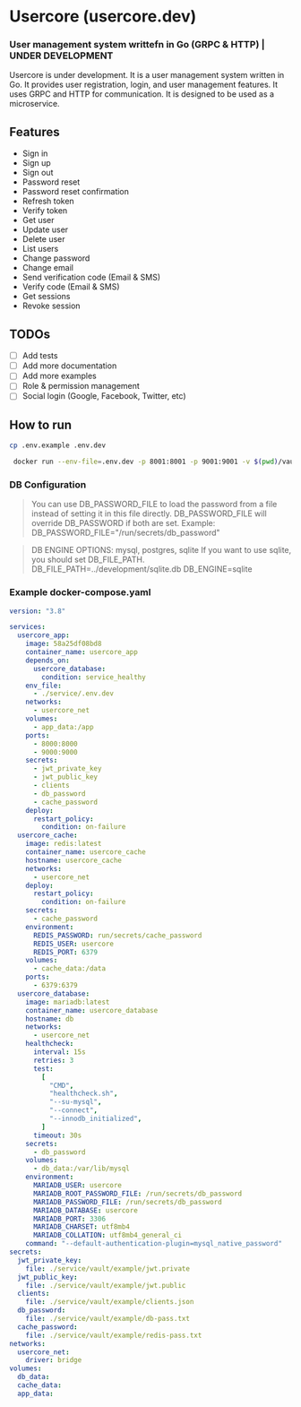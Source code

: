 # Usercore (usercore.dev)

### User management system writtefn in Go (GRPC & HTTP) | UNDER DEVELOPMENT

Usercore is under development. It is a user management system written in Go. It provides user registration, login, and
user management features. It uses GRPC and HTTP for communication. It is designed to be used as a microservice.

## Features

- Sign in
- Sign up
- Sign out
- Password reset
- Password reset confirmation
- Refresh token
- Verify token
- Get user
- Update user
- Delete user
- List users
- Change password
- Change email
- Send verification code (Email & SMS)
- Verify code (Email & SMS)
- Get sessions
- Revoke session

## TODOs

- [ ] Add tests
- [ ] Add more documentation
- [ ] Add more examples
- [ ] Role & permission management
- [ ] Social login (Google, Facebook, Twitter, etc)

## How to run

```sh
cp .env.example .env.dev
```

```sh
 docker run --env-file=.env.dev -p 8001:8001 -p 9001:9001 -v $(pwd)/vault:/app/vault usercore/usercore:0.0.1-dev
```

### DB Configuration

> You can use DB_PASSWORD_FILE to load the password from a file instead of setting it in this file directly.
> DB_PASSWORD_FILE will override DB_PASSWORD if both are set.
> Example: DB_PASSWORD_FILE="/run/secrets/db_password"

> DB ENGINE OPTIONS: mysql, postgres, sqlite
> If you want to use sqlite, you should set DB_FILE_PATH.
> DB_FILE_PATH=../development/sqlite.db
> DB_ENGINE=sqlite


### Example docker-compose.yaml

```yaml
version: "3.8"

services:
  usercore_app:
    image: 58a25df08bd8
    container_name: usercore_app
    depends_on:
      usercore_database:
        condition: service_healthy
    env_file:
      - ./service/.env.dev
    networks:
      - usercore_net
    volumes:
      - app_data:/app
    ports:
      - 8000:8000
      - 9000:9000
    secrets:
      - jwt_private_key
      - jwt_public_key
      - clients
      - db_password
      - cache_password
    deploy:
      restart_policy:
        condition: on-failure
  usercore_cache:
    image: redis:latest
    container_name: usercore_cache
    hostname: usercore_cache
    networks:
      - usercore_net
    deploy:
      restart_policy:
        condition: on-failure
    secrets:
      - cache_password
    environment:
      REDIS_PASSWORD: run/secrets/cache_password
      REDIS_USER: usercore
      REDIS_PORT: 6379
    volumes:
      - cache_data:/data
    ports:
      - 6379:6379
  usercore_database:
    image: mariadb:latest
    container_name: usercore_database
    hostname: db
    networks:
      - usercore_net
    healthcheck:
      interval: 15s
      retries: 3
      test:
        [
          "CMD",
          "healthcheck.sh",
          "--su-mysql",
          "--connect",
          "--innodb_initialized",
        ]
      timeout: 30s
    secrets:
      - db_password
    volumes:
      - db_data:/var/lib/mysql
    environment:
      MARIADB_USER: usercore
      MARIADB_ROOT_PASSWORD_FILE: /run/secrets/db_password
      MARIADB_PASSWORD_FILE: /run/secrets/db_password
      MARIADB_DATABASE: usercore
      MARIADB_PORT: 3306
      MARIADB_CHARSET: utf8mb4
      MARIADB_COLLATION: utf8mb4_general_ci
    command: "--default-authentication-plugin=mysql_native_password"
secrets:
  jwt_private_key:
    file: ./service/vault/example/jwt.private
  jwt_public_key:
    file: ./service/vault/example/jwt.public
  clients:
    file: ./service/vault/example/clients.json
  db_password:
    file: ./service/vault/example/db-pass.txt
  cache_password:
    file: ./service/vault/example/redis-pass.txt
networks:
  usercore_net:
    driver: bridge
volumes:
  db_data:
  cache_data:
  app_data:

```
